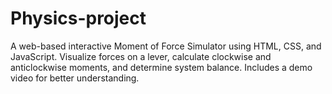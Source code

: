 # Physics-project
A web-based interactive Moment of Force Simulator using HTML, CSS, and JavaScript. Visualize forces on a lever, calculate clockwise and anticlockwise moments, and determine system balance. Includes a demo video for better understanding.
